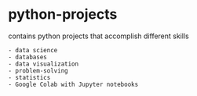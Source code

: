 # python-projects

contains python projects that accomplish different skills 

    - data science
    - databases
    - data visualization
    - problem-solving
    - statistics 
    - Google Colab with Jupyter notebooks
